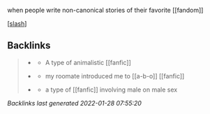 when people write non-canonical stories of their favorite [[fandom]]

 [[slash]]

[//begin]: # "Autogenerated link references for markdown compatibility"
[slash]: slash.md "slash"
[//end]: # "Autogenerated link references"

## Backlinks

> - [](a-b-o.md)
>   - A type of animalistic [[fanfic]]
>    
> - [](2021-01-20.md)
>   - my roomate introduced me to [[a-b-o]] [[fanfic]]
>    
> - [](slash.md)
>   - a type of [[fanfic]] involving male on male sex

_Backlinks last generated 2022-01-28 07:55:20_
